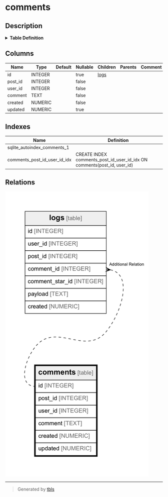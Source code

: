 # comments

## Description


<details>
<summary><strong>Table Definition</strong></summary>

```sql
CREATE TABLE comments (
  id INTEGER PRIMARY KEY AUTOINCREMENT,
  post_id INTEGER NOT NULL,
  user_id INTEGER NOT NULL,
  comment TEXT NOT NULL,
  created NUMERIC NOT NULL,
  updated NUMERIC,
  FOREIGN KEY(post_id) REFERENCES posts(id),
  FOREIGN KEY(user_id) REFERENCES users(id),
  UNIQUE(post_id, user_id)
)
```

</details>


## Columns

| Name | Type | Default | Nullable | Children | Parents | Comment |
| ---- | ---- | ------- | -------- | -------- | ------- | ------- |
| id | INTEGER |  | true | [logs](logs.md) |  |  |
| post_id | INTEGER |  | false |  |  |  |
| user_id | INTEGER |  | false |  |  |  |
| comment | TEXT |  | false |  |  |  |
| created | NUMERIC |  | false |  |  |  |
| updated | NUMERIC |  | true |  |  |  |



## Indexes

| Name | Definition |
| ---- | ---------- |
| sqlite_autoindex_comments_1 |  |
| comments_post_id_user_id_idx | CREATE INDEX comments_post_id_user_id_idx ON comments(post_id, user_id) |



## Relations

![er](comments.png)

---

> Generated by [tbls](https://github.com/k1LoW/tbls)
